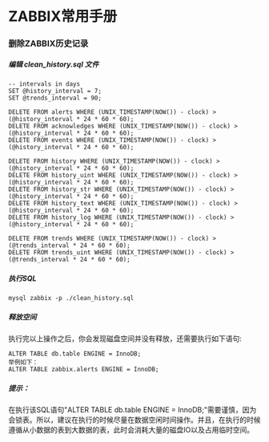 # ZABBIX常用手册
### 删除ZABBIX历史记录
##### 编辑 clean_history.sql 文件
```
-- intervals in days
SET @history_interval = 7;
SET @trends_interval = 90;

DELETE FROM alerts WHERE (UNIX_TIMESTAMP(NOW()) - clock) > (@history_interval * 24 * 60 * 60);
DELETE FROM acknowledges WHERE (UNIX_TIMESTAMP(NOW()) - clock) > (@history_interval * 24 * 60 * 60);
DELETE FROM events WHERE (UNIX_TIMESTAMP(NOW()) - clock) > (@history_interval * 24 * 60 * 60);

DELETE FROM history WHERE (UNIX_TIMESTAMP(NOW()) - clock) > (@history_interval * 24 * 60 * 60);
DELETE FROM history_uint WHERE (UNIX_TIMESTAMP(NOW()) - clock) > (@history_interval * 24 * 60 * 60);
DELETE FROM history_str WHERE (UNIX_TIMESTAMP(NOW()) - clock) > (@history_interval * 24 * 60 * 60);
DELETE FROM history_text WHERE (UNIX_TIMESTAMP(NOW()) - clock) > (@history_interval * 24 * 60 * 60);
DELETE FROM history_log WHERE (UNIX_TIMESTAMP(NOW()) - clock) > (@history_interval * 24 * 60 * 60);

DELETE FROM trends WHERE (UNIX_TIMESTAMP(NOW()) - clock) > (@trends_interval * 24 * 60 * 60);
DELETE FROM trends_uint WHERE (UNIX_TIMESTAMP(NOW()) - clock) > (@trends_interval * 24 * 60 * 60);
```
##### 执行SQL
```
mysql zabbix -p ./clean_history.sql
```
##### 释放空间
执行完以上操作之后，你会发现磁盘空间并没有释放，还需要执行如下语句:
```
ALTER TABLE db.table ENGINE = InnoDB;
举例如下：
ALTER TABLE zabbix.alerts ENGINE = InnoDB;
```
##### 提示：
在执行该SQL语句"ALTER TABLE db.table ENGINE = InnoDB;"需要谨慎，因为会锁表。所以，建议在执行的时候尽量在数据空闲时间操作。并且，在执行的时候遵循从小数据的表到大数据的表，此时会消耗大量的磁盘IO以及占用临时空间。
